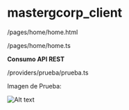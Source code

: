 # mastergcorp_client

/pages/home/home.html

/pages/home/home.ts

**Consumo API REST**

/providers/prueba/prueba.ts


Imagen de Prueba:

![Alt text](https://firebasestorage.googleapis.com/v0/b/test-dc566.appspot.com/o/Captura%20de%20pantalla%202019-05-24%20a%20la(s)%2015.05.04.png?alt=media&token=bef2c897-cccd-47a5-b2f0-a8b30c1f6cdb?raw=true "Title")
